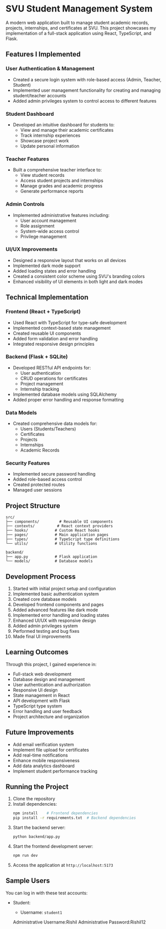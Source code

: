 # SVU Student Management System

A modern web application built to manage student academic records, projects, internships, and certificates at SVU. This project showcases my implementation of a full-stack application using React, TypeScript, and Flask.

## Features I Implemented

### User Authentication & Management
- Created a secure login system with role-based access (Admin, Teacher, Student)
- Implemented user management functionality for creating and managing student/teacher accounts
- Added admin privileges system to control access to different features

### Student Dashboard
- Developed an intuitive dashboard for students to:
  - View and manage their academic certificates
  - Track internship experiences
  - Showcase project work
  - Update personal information

### Teacher Features
- Built a comprehensive teacher interface to:
  - View student records
  - Access student projects and internships
  - Manage grades and academic progress
  - Generate performance reports

### Admin Controls
- Implemented administrative features including:
  - User account management
  - Role assignment
  - System-wide access control
  - Privilege management

### UI/UX Improvements
- Designed a responsive layout that works on all devices
- Implemented dark mode support
- Added loading states and error handling
- Created a consistent color scheme using SVU's branding colors
- Enhanced visibility of UI elements in both light and dark modes

## Technical Implementation

### Frontend (React + TypeScript)
- Used React with TypeScript for type-safe development
- Implemented context-based state management
- Created reusable UI components
- Added form validation and error handling
- Integrated responsive design principles

### Backend (Flask + SQLite)
- Developed RESTful API endpoints for:
  - User authentication
  - CRUD operations for certificates
  - Project management
  - Internship tracking
- Implemented database models using SQLAlchemy
- Added proper error handling and response formatting

### Data Models
- Created comprehensive data models for:
  - Users (Students/Teachers)
  - Certificates
  - Projects
  - Internships
  - Academic Records

### Security Features
- Implemented secure password handling
- Added role-based access control
- Created protected routes
- Managed user sessions

## Project Structure
```
src/
├── components/         # Reusable UI components
├── contexts/          # React context providers
├── hooks/            # Custom React hooks
├── pages/            # Main application pages
├── types/            # TypeScript type definitions
└── utils/            # Utility functions

backend/
├── app.py            # Flask application
└── models/           # Database models
```

## Development Process
1. Started with initial project setup and configuration
2. Implemented basic authentication system
3. Created core database models
4. Developed frontend components and pages
5. Added advanced features like dark mode
6. Implemented error handling and loading states
7. Enhanced UI/UX with responsive design
8. Added admin privileges system
9. Performed testing and bug fixes
10. Made final UI improvements

## Learning Outcomes
Through this project, I gained experience in:
- Full-stack web development
- Database design and management
- User authentication and authorization
- Responsive UI design
- State management in React
- API development with Flask
- TypeScript type system
- Error handling and user feedback
- Project architecture and organization

## Future Improvements
- Add email verification system
- Implement file upload for certificates
- Add real-time notifications
- Enhance mobile responsiveness
- Add data analytics dashboard
- Implement student performance tracking

## Running the Project
1. Clone the repository
2. Install dependencies:
   ```bash
   npm install    # Frontend dependencies
   pip install -r requirements.txt  # Backend dependencies
   ```
3. Start the backend server:
   ```bash
   python backend/app.py
   ```
4. Start the frontend development server:
   ```bash
   npm run dev
   ```
5. Access the application at `http://localhost:5173`

## Sample Users

You can log in with these test accounts:

- Student:
  - Username: `student1`

  Administrative Username:Rishil
  Administrative Password:Rishil12